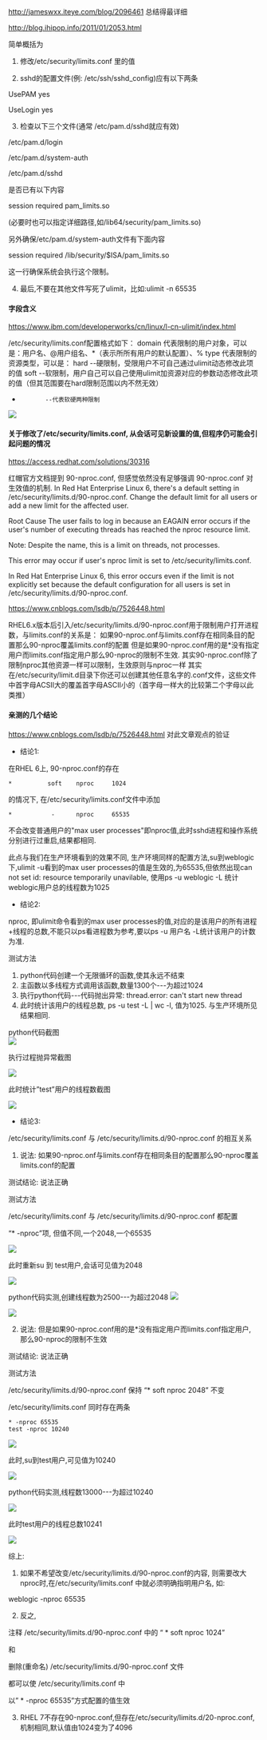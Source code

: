 http://jameswxx.iteye.com/blog/2096461  总结得最详细

http://blog.ihipop.info/2011/01/2053.html 

简单概括为

1) 修改/etc/security/limits.conf 里的值

2) sshd的配置文件(例: /etc/ssh/sshd_config)应有以下两条

UsePAM yes

UseLogin yes

3) 检查以下三个文件(通常 /etc/pam.d/sshd就应有效)

/etc/pam.d/login

/etc/pam.d/system-auth

/etc/pam.d/sshd

是否已有以下内容

session    required     pam_limits.so

(必要时也可以指定详细路径,如/lib64/security/pam_limits.so)

另外确保/etc/pam.d/system-auth文件有下面内容

session required /lib/security/$ISA/pam_limits.so

这一行确保系统会执行这个限制。

4) 最后,不要在其他文件写死了ulimit，比如:ulimit -n 65535


#### 字段含义
https://www.ibm.com/developerworks/cn/linux/l-cn-ulimit/index.html

/etc/security/limits.conf配置格式如下：
<domain> <type> <item> <value>
domain  代表限制的用户对象，可以是：用户名、@用户组名、*（表示所所有用户的默认配置）、%
type      代表限制的资源类型，可以是：
hard      --硬限制，受限用户不可自己通过ulimit动态修改此项的值
soft       --软限制，用户自己可以自己使用ulimit加资源对应的参数动态修改此项的值（但其范围要在hard限制范围以内不然无效）
-            --代表软硬两种限制
![](/images/b6be90b3gy1gj2wlf3jl9j20u00ufn2y.jpg)


#### 关于修改了/etc/security/limits.conf, 从会话可见新设置的值,但程序仍可能会引起问题的情况
https://access.redhat.com/solutions/30316

红帽官方文档提到  90-nproc.conf, 但感觉依然没有足够强调 90-nproc.conf 对生效值的机制.
In Red Hat Enterprise Linux 6, there's a default setting in /etc/security/limits.d/90-nproc.conf. Change the default limit for all users or add a new limit for the affected user.

Root Cause
The user fails to log in because an EAGAIN error occurs if the user's number of executing threads has reached the nproc resource limit.

Note: Despite the name, this is a limit on threads, not processes.

This error may occur if user's nproc limit is set to /etc/security/limits.conf.

In Red Hat Enterprise Linux 6, this error occurs even if the limit is not explicitly set because the default configuration for all users is set in /etc/security/limits.d/90-nproc.conf.


https://www.cnblogs.com/lsdb/p/7526448.html

RHEL6.x版本后引入/etc/security/limits.d/90-nproc.conf用于限制用户打开进程数，与limits.conf的关系是：
如果90-nproc.onf与limits.conf存在相同条目的配置那么90-nproc覆盖limits.conf的配置
但是如果90-nproc.conf用的是*没有指定用户而limits.conf指定用户那么90-nproc的限制不生效.
其实90-nproc.conf除了限制nproc其他资源一样可以限制，生效原则与nproc一样
其实在/etc/security/limit.d目录下你还可以创建其他任意名字的.conf文件，这些文件中首字母ACSII大的覆盖首字母ASCII小的（首字母一样大的比较第二个字母以此类推）


#### 亲测的几个结论
https://www.cnblogs.com/lsdb/p/7526448.html   对此文章观点的验证

- 结论1:

在RHEL 6上, 90-nproc.conf的存在

```
*          soft    nproc     1024
```
的情况下,
在/etc/security/limits.conf文件中添加
```
*           -      nproc     65535
```
不会改变普通用户的"max user processes"即nproc值,此时sshd进程和操作系统分别进行过重启,结果都相同.

此点与我们在生产环境看到的效果不同, 生产环境同样的配置方法,su到weblogic下,ulimit -u看到的max user processes的值是生效的,为65535,但依然出现can not set id: resource temporarily unavilable,
使用ps -u weblogic -L 统计weblogic用户总的线程数为1025

- 结论2:

nproc, 即ulimit命令看到的max user processes的值,对应的是该用户的所有进程+线程的总数,不能只以ps看进程数为参考,要以ps -u 用户名 -L统计该用户的计数为准.

测试方法

1) python代码创建一个无限循环的函数,使其永远不结束  
2) 主函数以多线程方式调用该函数,数量1300个---为超过1024  
3) 执行python代码---代码抛出异常: thread.error: can't start new thread  
4) 此时统计该用户的线程总数, ps -u test -L | wc -l,  值为1025. 与生产环境所见结果相同.  

python代码截图  
![](/images/b6be90b3gy1gj52jn0gjbj20g508gmxv.jpg)

执行过程抛异常截图

![](/images/b6be90b3gy1gj52jpvp4sj20le07caan.jpg)

此时统计”test”用户的线程数截图

![](/images/b6be90b3gy1gj52js994sj20ec04iwem.jpg)

- 结论3:

/etc/security/limits.conf 与 /etc/security/limits.d/90-nproc.conf 的相互关系

1) 说法: 如果90-nproc.onf与limits.conf存在相同条目的配置那么90-nproc覆盖limits.conf的配置

测试结论: 说法正确

测试方法

/etc/security/limits.conf 与 /etc/security/limits.d/90-nproc.conf 都配置

“* -nproc”项, 但值不同,一个2048,一个65535

![](/images/b6be90b3gy1gj52juo05zj20ov09lgmp.jpg)

此时重新su 到 test用户,会话可见值为2048

![](/images/b6be90b3gy1gj52jxktv8j20h50frtao.jpg)

python代码实测,创建线程数为2500---为超过2048
![](/images/b6be90b3gy1gj52yum6v0j20gr0b2mxs.jpg)

![](/images/b6be90b3gy1gj52yxzh4ij20ed0370sq.jpg)

2) 说法: 但是如果90-nproc.conf用的是*没有指定用户而limits.conf指定用户, 那么90-nproc的限制不生效

测试结论: 说法正确

测试方法

/etc/security/limits.d/90-nproc.conf 保持 “*          soft    nproc     2048” 不变

/etc/security/limits.conf 同时存在两条

```
* -nproc 65535
test -nproc 10240
```

![](/images/b6be90b3gy1gj52z2shsej20pb0aqwfo.jpg)

此时,su到test用户,可见值为10240

![](/images/b6be90b3gy1gj52z5nsxbj20h40ffjtb.jpg)

python代码实测,线程数13000---为超过10240

![](/images/b6be90b3gy1gj52z9lcv0j20lw0h3ta3.jpg)

此时test用户的线程总数10241

![](/images/b6be90b3gy1gj532ej44wj20e803bt8p.jpg)

综上:

1) 如果不希望改变/etc/security/limits.d/90-nproc.conf的内容, 则需要改大nproc时,在/etc/security/limits.conf 中就必须明确指明用户名, 如:

weblogic -nproc 65535

2) 反之, 

注释 /etc/security/limits.d/90-nproc.conf 中的 “ *          soft    nproc     1024”

和

删除(重命名) /etc/security/limits.d/90-nproc.conf 文件

都可以使 /etc/security/limits.conf 中

以” * -nproc 65535”方式配置的值生效

3) RHEL 7不存在90-nproc.conf,但存在/etc/security/limits.d/20-nproc.conf, 机制相同,默认值由1024变为了4096


